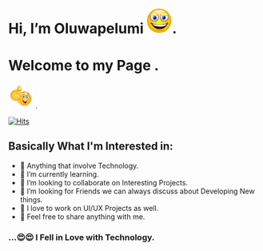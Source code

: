  # Hi, I’m Oluwapelumi <img src="wink.gif" width="10%">.
 
# Welcome to my Page .
<img src="wave.gif" width="10%">
.
<!--
**Amospelumi/Amospelumi** is a ✨ _special_ ✨ repository because its `README.md` (this file) appears on your GitHub profile.
-->

[![Hits](https://hits.seeyoufarm.com/api/count/incr/badge.svg?url=https%3A%2F%2Fgithub.com%2FAmospelumi%2F&count_bg=%230B1CAE&title_bg=%23000000&icon=&icon_color=%23E7E7E7&title=Visitors&edge_flat=false)](https://hits.seeyoufarm.com)


## Basically What I'm Interested in:


- 🔭 Anything that involve Technology.
- 🌱 I’m currently learning.
- 👯 I’m looking to collaborate on Interesting Projects.
- 🤔 I’m looking for Friends we can always discuss about Developing New things.
- 📱 I love to work on UI/UX Projects as well.
- 🤝 Feel free to share anything with me.









### ...😍😍 I Fell in Love with Technology.

